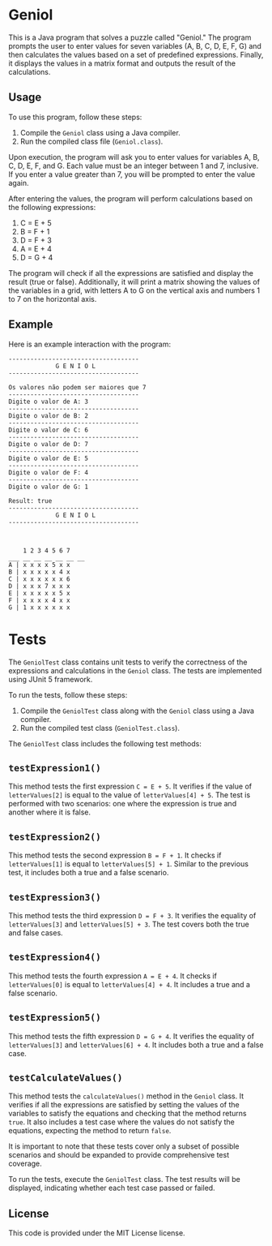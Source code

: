 # Geniol

This is a Java program that solves a puzzle called "Geniol." The program prompts the user to enter values for seven variables (A, B, C, D, E, F, G) and then calculates the values based on a set of predefined expressions. Finally, it displays the values in a matrix format and outputs the result of the calculations.

## Usage

To use this program, follow these steps:

1. Compile the `Geniol` class using a Java compiler.
2. Run the compiled class file (`Geniol.class`).

Upon execution, the program will ask you to enter values for variables A, B, C, D, E, F, and G. Each value must be an integer between 1 and 7, inclusive. If you enter a value greater than 7, you will be prompted to enter the value again.

After entering the values, the program will perform calculations based on the following expressions:

1. C = E + 5
2. B = F + 1
3. D = F + 3
4. A = E + 4
5. D = G + 4

The program will check if all the expressions are satisfied and display the result (true or false). Additionally, it will print a matrix showing the values of the variables in a grid, with letters A to G on the vertical axis and numbers 1 to 7 on the horizontal axis.

## Example

Here is an example interaction with the program:

```
------------------------------------
             G E N I O L
------------------------------------

Os valores não podem ser maiores que 7
------------------------------------
Digite o valor de A: 3
------------------------------------
Digite o valor de B: 2
------------------------------------
Digite o valor de C: 6
------------------------------------
Digite o valor de D: 7
------------------------------------
Digite o valor de E: 5
------------------------------------
Digite o valor de F: 4
------------------------------------
Digite o valor de G: 1

Result: true
------------------------------------
             G E N I O L
------------------------------------



    1 2 3 4 5 6 7
___ __ __ __ __ __ __
A | x x x x 5 x x
B | x x x x x 4 x
C | x x x x x x 6
D | x x x 7 x x x
E | x x x x x 5 x
F | x x x x 4 x x
G | 1 x x x x x x
```

# Tests

The `GeniolTest` class contains unit tests to verify the correctness of the expressions and calculations in the `Geniol` class. The tests are implemented using JUnit 5 framework.

To run the tests, follow these steps:

1. Compile the `GeniolTest` class along with the `Geniol` class using a Java compiler.
2. Run the compiled test class (`GeniolTest.class`).

The `GeniolTest` class includes the following test methods:

## `testExpression1()`

This method tests the first expression `C = E + 5`. It verifies if the value of `letterValues[2]` is equal to the value of `letterValues[4] + 5`. The test is performed with two scenarios: one where the expression is true and another where it is false.

## `testExpression2()`

This method tests the second expression `B = F + 1`. It checks if `letterValues[1]` is equal to `letterValues[5] + 1`. Similar to the previous test, it includes both a true and a false scenario.

## `testExpression3()`

This method tests the third expression `D = F + 3`. It verifies the equality of `letterValues[3]` and `letterValues[5] + 3`. The test covers both the true and false cases.

## `testExpression4()`

This method tests the fourth expression `A = E + 4`. It checks if `letterValues[0]` is equal to `letterValues[4] + 4`. It includes a true and a false scenario.

## `testExpression5()`

This method tests the fifth expression `D = G + 4`. It verifies the equality of `letterValues[3]` and `letterValues[6] + 4`. It includes both a true and a false case.

## `testCalculateValues()`

This method tests the `calculateValues()` method in the `Geniol` class. It verifies if all the expressions are satisfied by setting the values of the variables to satisfy the equations and checking that the method returns `true`. It also includes a test case where the values do not satisfy the equations, expecting the method to return `false`.

It is important to note that these tests cover only a subset of possible scenarios and should be expanded to provide comprehensive test coverage.

To run the tests, execute the `GeniolTest` class. The test results will be displayed, indicating whether each test case passed or failed.

## License

This code is provided under the MIT License license.
